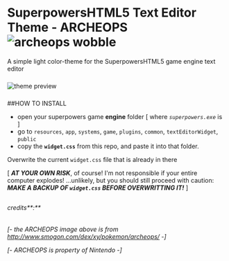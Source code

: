 # SuperpowersHTML5 Text Editor Theme - ARCHEOPS ![archeops wobble](http://i.imgur.com/yF6iWdw.gif)


A simple light color-theme for the SuperpowersHTML5 game engine text editor

###
![theme preview](http://i.imgur.com/3IJaKh3.gif)
###

##HOW TO INSTALL

- open your superpowers game **engine** folder [ where *`superpowers.exe`* is ]
- go to `resources`, `app`, `systems`, `game`, `plugins`, `common`, `textEditorWidget`, `public`
- copy the **`widget.css`** from this repo, and paste it into that folder.

Overwrite the current `widget.css` file that is already in there

[ ***AT YOUR OWN RISK***, of course! I'm not responsible if your entire computer explodes! ...unlikely, but you should still proceed with caution: ***MAKE A BACKUP OF `widget.css` BEFORE OVERWRITTING IT!*** ]

##

###### credits**:**

*[- the ARCHEOPS image above is from http://www.smogon.com/dex/xy/pokemon/archeops/ -]*

*[- ARCHEOPS is property of Nintendo -]*
